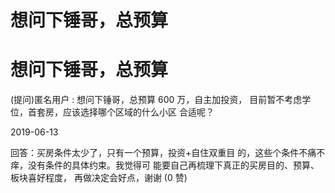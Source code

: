 # 想问下锤哥，总预算

# 想问下锤哥，总预算

(提问)匿名用户 : 想问下锤哥，总预算 600 万，自主加投资， 目前暂不考虑学位，首套房，应该选择哪个区域的什么小区 合适呢？

2019-06-13

回答：买房条件太少了，只有一个预算，投资+自住双重目 的，这些个条件不痛不痒，没有条件的具体约束。我觉得可 能要自己再梳理下真正的买房目的、预算、板块喜好程度， 再做决定会好点，谢谢 (0 赞)